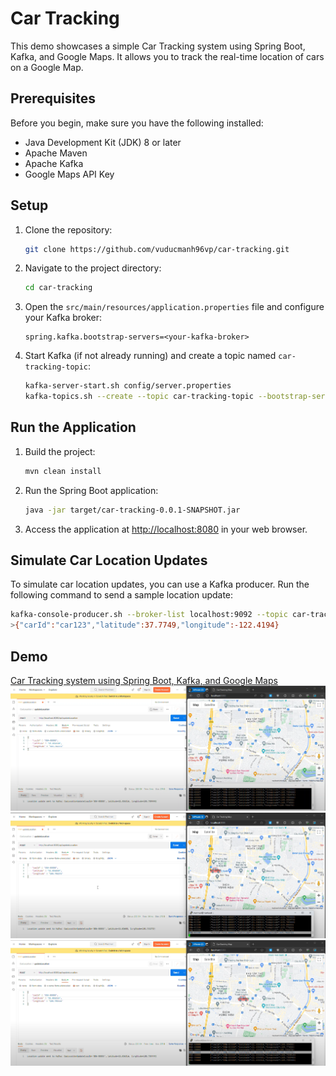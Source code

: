 # Car Tracking

This demo showcases a simple Car Tracking system using Spring Boot, Kafka, and Google Maps. It allows you to track the real-time location of cars on a Google Map.

## Prerequisites

Before you begin, make sure you have the following installed:

- Java Development Kit (JDK) 8 or later
- Apache Maven
- Apache Kafka
- Google Maps API Key

## Setup

1. Clone the repository:

    ```bash
    git clone https://github.com/vuducmanh96vp/car-tracking.git
    ```

2. Navigate to the project directory:

    ```bash
    cd car-tracking
    ```

3. Open the `src/main/resources/application.properties` file and configure your Kafka broker:

    ```properties
    spring.kafka.bootstrap-servers=<your-kafka-broker>
    ```

4. Start Kafka (if not already running) and create a topic named `car-tracking-topic`:

    ```bash
    kafka-server-start.sh config/server.properties
    kafka-topics.sh --create --topic car-tracking-topic --bootstrap-server localhost:9092 --partitions 1 --replication-factor 1
    ```

## Run the Application

1. Build the project:

    ```bash
    mvn clean install
    ```

2. Run the Spring Boot application:

    ```bash
    java -jar target/car-tracking-0.0.1-SNAPSHOT.jar
    ```

3. Access the application at [http://localhost:8080](http://localhost:8080) in your web browser.

## Simulate Car Location Updates

To simulate car location updates, you can use a Kafka producer. Run the following command to send a sample location update:

```bash
kafka-console-producer.sh --broker-list localhost:9092 --topic car-tracking-topic
>{"carId":"car123","latitude":37.7749,"longitude":-122.4194}
```

## Demo
[Car Tracking system using Spring Boot, Kafka, and Google Maps](https://youtu.be/cI1H8Kig-jk)
![Init screen](/img/CarTracking1.png)
![Car Tracking location 1](/img/CarTracking2.png)
![Car Tracking  location 2](/img/CarTracking3.png)
